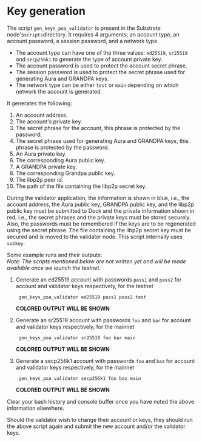 # Key generation

The script `gen_keys_poa_validator` is present in the Substrate node's`scripts`directory. It requires 4 arguments; an account type, an account password, a session password, and a network type.

* The account type can have one of the three values: `ed25519`, `sr25519` and `secp256k1` to generate the type of account private key.
* The account password is used to protect the account secret phrase.
* The session password is used to protect the secret phrase used for generating Aura and GRANDPA keys.
* The network type can be either `test` or `main` depending on which network the account is generated.

It generates the following:

1. An account address.
2. The account's private key.
3. The secret phrase for the account, this phrase is protected by the password.
4. The secret phrase used for generating Aura and GRANDPA keys, this phrase is protected by the password.
5. An Aura private key.
6. The corresponding Aura public key.
7. A GRANDPA private key.
8. The corresponding Grandpa public key.
9. The libp2p peer id.
10. The path of the file containing the libp2p secret key.

During the validator application, the information is shown in blue, i.e., the account address, the Aura public key, GRANDPA public key, and the libp2p public key must be submitted to Dock and the private information shown in red, i.e., the secret phrases and the private keys must be stored securely. Also, the passwords must be remembered if the keys are to be regenerated using the secret phrase. The file containing the libp2p secret key must be secured and is moved to the validator node. This script internally uses `subkey`.

Some example runs and their outputs:  
_Note: The scripts mentioned below are not written yet and will be made available once we launch the testnet._

1. Generate an ed25519 account with passwords `pass1` and `pass2` for account and validator keys respectively, for the testnet

   ```text
    gen_keys_poa_validator ed25519 pass1 pass2 test
   ```

   **COLORED OUTPUT WILL BE SHOWN**  

2. Generate an sr25519 account with passwords `foo` and `bar` for account and validator keys respectively, for the mainnet

   ```text
    gen_keys_poa_validator sr25519 foo bar main
   ```

   **COLORED OUTPUT WILL BE SHOWN**

3. Generate a secp256k1 account with passwords `foo` and `baz` for account and validator keys respectively, for the mainnet

   ```text
    gen_keys_poa_validator secp256k1 foo baz main
   ```

   **COLORED OUTPUT WILL BE SHOWN**

Clear your bash history and console buffer once you have noted the above information elsewhere.

Should the validator wish to change their account or keys, they should run the above script again and submit the new account and/or the validator keys.


